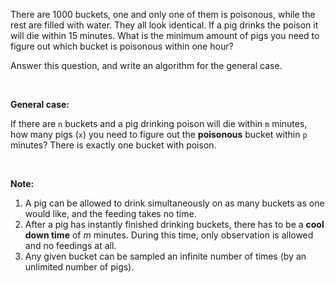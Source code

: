 <p>There are 1000 buckets, one and only one of them is poisonous, while the rest are filled with water. They all look identical. If a pig drinks the poison it will die within 15 minutes. What is the minimum amount of pigs you need to figure out which bucket is poisonous within one hour?</p>

<p>Answer this question, and write an algorithm for the general case.</p>

<p>&nbsp;</p>

<p><b>General case: </b></p>

<p>If there are <code>n</code> buckets and a pig drinking poison will die within <code>m</code> minutes, how many pigs (<code>x</code>) you need to figure out the <strong>poisonous</strong>&nbsp;bucket within <code>p</code> minutes? There is exactly one bucket with poison.</p>

<p>&nbsp;</p>

<p><strong>Note:</strong></p>

<ol>
	<li>A pig can be allowed to drink simultaneously on as many buckets as one would like, and the feeding takes no time.</li>
	<li>After a pig has instantly finished drinking buckets, there has to be a <strong>cool down time</strong> of <em>m&nbsp;</em>minutes. During this time, only observation is allowed and no feedings at all.</li>
	<li>Any given bucket can be sampled an infinite number of times (by an unlimited number of pigs).</li>
</ol>